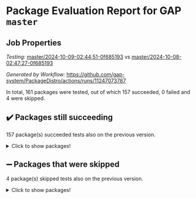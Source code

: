 # Package Evaluation Report for GAP `master`

## Job Properties

*Testing:* [master/2024-10-09-02:44:51-0f685193](https://github.com/gap-system/PackageDistro/blob/data/reports/master/2024-10-09-02:44:51-0f685193) vs [master/2024-10-08-02:47:27-0f685193](https://github.com/gap-system/PackageDistro/blob/data/reports/master/2024-10-08-02:47:27-0f685193)

*Generated by Workflow:* https://github.com/gap-system/PackageDistro/actions/runs/11247073787

In total, 161 packages were tested, out of which 157 succeeded, 0 failed and 4 were skipped.

## :heavy_check_mark: Packages still succeeding

157 package(s) succeeded tests also on the previous version.
<details><summary>Click to show packages!</summary>

- 4ti2interface 2023.02-04 [(success)](https://github.com/gap-system/PackageDistro/actions/runs/11247073787/job/31270205046)
- ace 5.6.2 [(success)](https://github.com/gap-system/PackageDistro/actions/runs/11247073787/job/31270205203)
- aclib 1.3.2 [(success)](https://github.com/gap-system/PackageDistro/actions/runs/11247073787/job/31270205347)
- agt 0.3.1 [(success)](https://github.com/gap-system/PackageDistro/actions/runs/11247073787/job/31270205501)
- alnuth 3.2.1 [(success)](https://github.com/gap-system/PackageDistro/actions/runs/11247073787/job/31270205656)
- anupq 3.3.0 [(success)](https://github.com/gap-system/PackageDistro/actions/runs/11247073787/job/31270205810)
- atlasrep 2.1.9 [(success)](https://github.com/gap-system/PackageDistro/actions/runs/11247073787/job/31270205964)
- autodoc 2023.06.19 [(success)](https://github.com/gap-system/PackageDistro/actions/runs/11247073787/job/31270206152)
- automata 1.16 [(success)](https://github.com/gap-system/PackageDistro/actions/runs/11247073787/job/31270206366)
- automgrp 1.3.2 [(success)](https://github.com/gap-system/PackageDistro/actions/runs/11247073787/job/31270209653)
- autpgrp 1.11 [(success)](https://github.com/gap-system/PackageDistro/actions/runs/11247073787/job/31270210021)
- cap 2024.09-23 [(success)](https://github.com/gap-system/PackageDistro/actions/runs/11247073787/job/31270210287)
- caratinterface 2.3.6 [(success)](https://github.com/gap-system/PackageDistro/actions/runs/11247073787/job/31270211510)
- cddinterface 2024.09.02 [(success)](https://github.com/gap-system/PackageDistro/actions/runs/11247073787/job/31270212686)
- circle 1.6.6 [(success)](https://github.com/gap-system/PackageDistro/actions/runs/11247073787/job/31270212863)
- classicpres 1.22 [(success)](https://github.com/gap-system/PackageDistro/actions/runs/11247073787/job/31270213033)
- cohomolo 1.6.11 [(success)](https://github.com/gap-system/PackageDistro/actions/runs/11247073787/job/31270213209)
- congruence 1.2.7 [(success)](https://github.com/gap-system/PackageDistro/actions/runs/11247073787/job/31270213392)
- corefreesub 0.6 [(success)](https://github.com/gap-system/PackageDistro/actions/runs/11247073787/job/31270213568)
- corelg 1.57 [(success)](https://github.com/gap-system/PackageDistro/actions/runs/11247073787/job/31270213717)
- crime 1.6 [(success)](https://github.com/gap-system/PackageDistro/actions/runs/11247073787/job/31270213858)
- crisp 1.4.6 [(success)](https://github.com/gap-system/PackageDistro/actions/runs/11247073787/job/31270213994)
- crypting 0.10.5 [(success)](https://github.com/gap-system/PackageDistro/actions/runs/11247073787/job/31270214154)
- cryst 4.1.27 [(success)](https://github.com/gap-system/PackageDistro/actions/runs/11247073787/job/31270214305)
- crystcat 1.1.10 [(success)](https://github.com/gap-system/PackageDistro/actions/runs/11247073787/job/31270214468)
- ctbllib 1.3.9 [(success)](https://github.com/gap-system/PackageDistro/actions/runs/11247073787/job/31270214650)
- cubefree 1.19 [(success)](https://github.com/gap-system/PackageDistro/actions/runs/11247073787/job/31270214805)
- curlinterface 2.4.0 [(success)](https://github.com/gap-system/PackageDistro/actions/runs/11247073787/job/31270214950)
- cvec 2.8.2 [(success)](https://github.com/gap-system/PackageDistro/actions/runs/11247073787/job/31270215103)
- datastructures 0.3.1 [(success)](https://github.com/gap-system/PackageDistro/actions/runs/11247073787/job/31270215264)
- deepthought 1.0.7 [(success)](https://github.com/gap-system/PackageDistro/actions/runs/11247073787/job/31270215449)
- design 1.8 [(success)](https://github.com/gap-system/PackageDistro/actions/runs/11247073787/job/31270215576)
- difsets 2.3.1 [(success)](https://github.com/gap-system/PackageDistro/actions/runs/11247073787/job/31270215719)
- digraphs 1.9.0 [(success)](https://github.com/gap-system/PackageDistro/actions/runs/11247073787/job/31270215873)
- edim 1.3.8 [(success)](https://github.com/gap-system/PackageDistro/actions/runs/11247073787/job/31270216004)
- example 4.3.4 [(success)](https://github.com/gap-system/PackageDistro/actions/runs/11247073787/job/31270216161)
- examplesforhomalg 2023.10-01 [(success)](https://github.com/gap-system/PackageDistro/actions/runs/11247073787/job/31270216295)
- factint 1.6.3 [(success)](https://github.com/gap-system/PackageDistro/actions/runs/11247073787/job/31270216448)
- ferret 1.0.14 [(success)](https://github.com/gap-system/PackageDistro/actions/runs/11247073787/job/31270216582)
- fga 1.5.0 [(success)](https://github.com/gap-system/PackageDistro/actions/runs/11247073787/job/31270216721)
- fining 1.5.6 [(success)](https://github.com/gap-system/PackageDistro/actions/runs/11247073787/job/31270216848)
- float 1.0.5 [(success)](https://github.com/gap-system/PackageDistro/actions/runs/11247073787/job/31270216970)
- format 1.4.4 [(success)](https://github.com/gap-system/PackageDistro/actions/runs/11247073787/job/31270217100)
- forms 1.2.12 [(success)](https://github.com/gap-system/PackageDistro/actions/runs/11247073787/job/31270217254)
- fplsa 1.2.6 [(success)](https://github.com/gap-system/PackageDistro/actions/runs/11247073787/job/31270217394)
- fr 2.4.13 [(success)](https://github.com/gap-system/PackageDistro/actions/runs/11247073787/job/31270217549)
- francy 2.0.3 [(success)](https://github.com/gap-system/PackageDistro/actions/runs/11247073787/job/31270217699)
- fwtree 1.3 [(success)](https://github.com/gap-system/PackageDistro/actions/runs/11247073787/job/31270217847)
- gapdoc 1.6.7 [(success)](https://github.com/gap-system/PackageDistro/actions/runs/11247073787/job/31270218030)
- gauss 2023.08-01 [(success)](https://github.com/gap-system/PackageDistro/actions/runs/11247073787/job/31270218193)
- gaussforhomalg 2024.08-01 [(success)](https://github.com/gap-system/PackageDistro/actions/runs/11247073787/job/31270218351)
- gbnp 1.1.0 [(success)](https://github.com/gap-system/PackageDistro/actions/runs/11247073787/job/31270218547)
- generalizedmorphismsforcap 2024.09-02 [(success)](https://github.com/gap-system/PackageDistro/actions/runs/11247073787/job/31270218706)
- genss 1.6.9 [(success)](https://github.com/gap-system/PackageDistro/actions/runs/11247073787/job/31270218854)
- gradedmodules 2024.01-01 [(success)](https://github.com/gap-system/PackageDistro/actions/runs/11247073787/job/31270219025)
- gradedringforhomalg 2024.07-01 [(success)](https://github.com/gap-system/PackageDistro/actions/runs/11247073787/job/31270219194)
- grape 4.9.1 [(success)](https://github.com/gap-system/PackageDistro/actions/runs/11247073787/job/31270219376)
- groupoids 1.76 [(success)](https://github.com/gap-system/PackageDistro/actions/runs/11247073787/job/31270219550)
- grpconst 2.6.5 [(success)](https://github.com/gap-system/PackageDistro/actions/runs/11247073787/job/31270219716)
- guarana 0.96.3 [(success)](https://github.com/gap-system/PackageDistro/actions/runs/11247073787/job/31270219886)
- guava 3.19 [(success)](https://github.com/gap-system/PackageDistro/actions/runs/11247073787/job/31270220051)
- hap 1.65 [(success)](https://github.com/gap-system/PackageDistro/actions/runs/11247073787/job/31270220221)
- hapcryst 0.1.15 [(success)](https://github.com/gap-system/PackageDistro/actions/runs/11247073787/job/31270220406)
- hecke 1.5.4 [(success)](https://github.com/gap-system/PackageDistro/actions/runs/11247073787/job/31270220567)
- help 4.0 [(success)](https://github.com/gap-system/PackageDistro/actions/runs/11247073787/job/31270220696)
- homalg 2024.01-01 [(success)](https://github.com/gap-system/PackageDistro/actions/runs/11247073787/job/31270220842)
- homalgtocas 2023.11-01 [(success)](https://github.com/gap-system/PackageDistro/actions/runs/11247073787/job/31270221019)
- idrel 2.48 [(success)](https://github.com/gap-system/PackageDistro/actions/runs/11247073787/job/31270221180)
- images 1.3.3 [(success)](https://github.com/gap-system/PackageDistro/actions/runs/11247073787/job/31270221308)
- intpic 0.4.0 [(success)](https://github.com/gap-system/PackageDistro/actions/runs/11247073787/job/31270221442)
- io 4.9.0 [(success)](https://github.com/gap-system/PackageDistro/actions/runs/11247073787/job/31270221556)
- io_forhomalg 2023.02-04 [(success)](https://github.com/gap-system/PackageDistro/actions/runs/11247073787/job/31270221699)
- irredsol 1.4.4 [(success)](https://github.com/gap-system/PackageDistro/actions/runs/11247073787/job/31270221844)
- json 2.2.2 [(success)](https://github.com/gap-system/PackageDistro/actions/runs/11247073787/job/31270221966)
- jupyterkernel 1.5.1 [(success)](https://github.com/gap-system/PackageDistro/actions/runs/11247073787/job/31270222101)
- jupyterviz 1.5.6 [(success)](https://github.com/gap-system/PackageDistro/actions/runs/11247073787/job/31270222256)
- kan 1.37 [(success)](https://github.com/gap-system/PackageDistro/actions/runs/11247073787/job/31270222410)
- kbmag 1.5.11 [(success)](https://github.com/gap-system/PackageDistro/actions/runs/11247073787/job/31270222582)
- laguna 3.9.7 [(success)](https://github.com/gap-system/PackageDistro/actions/runs/11247073787/job/31270222732)
- liealgdb 2.2.1 [(success)](https://github.com/gap-system/PackageDistro/actions/runs/11247073787/job/31270222879)
- liepring 2.9.1 [(success)](https://github.com/gap-system/PackageDistro/actions/runs/11247073787/job/31270223004)
- liering 2.4.2 [(success)](https://github.com/gap-system/PackageDistro/actions/runs/11247073787/job/31270223165)
- linearalgebraforcap 2024.09-04 [(success)](https://github.com/gap-system/PackageDistro/actions/runs/11247073787/job/31270223340)
- lins 0.9 [(success)](https://github.com/gap-system/PackageDistro/actions/runs/11247073787/job/31270223527)
- localizeringforhomalg 2023.10-01 [(success)](https://github.com/gap-system/PackageDistro/actions/runs/11247073787/job/31270223742)
- loops 3.4.4 [(success)](https://github.com/gap-system/PackageDistro/actions/runs/11247073787/job/31270223978)
- lpres 1.1.1 [(success)](https://github.com/gap-system/PackageDistro/actions/runs/11247073787/job/31270224095)
- majoranaalgebras 1.5.2 [(success)](https://github.com/gap-system/PackageDistro/actions/runs/11247073787/job/31270224259)
- mapclass 1.4.6 [(success)](https://github.com/gap-system/PackageDistro/actions/runs/11247073787/job/31270224416)
- matgrp 0.70 [(success)](https://github.com/gap-system/PackageDistro/actions/runs/11247073787/job/31270224586)
- matricesforhomalg 2024.08-05 [(success)](https://github.com/gap-system/PackageDistro/actions/runs/11247073787/job/31270224743)
- modisom 3.0.0 [(success)](https://github.com/gap-system/PackageDistro/actions/runs/11247073787/job/31270224948)
- modulepresentationsforcap 2024.09-02 [(success)](https://github.com/gap-system/PackageDistro/actions/runs/11247073787/job/31270225093)
- modules 2024.01-01 [(success)](https://github.com/gap-system/PackageDistro/actions/runs/11247073787/job/31270225230)
- monoidalcategories 2024.09-05 [(success)](https://github.com/gap-system/PackageDistro/actions/runs/11247073787/job/31270225391)
- nconvex 2022.09-01 [(success)](https://github.com/gap-system/PackageDistro/actions/runs/11247073787/job/31270225559)
- nilmat 1.4.2 [(success)](https://github.com/gap-system/PackageDistro/actions/runs/11247073787/job/31270225731)
- nock 1.5 [(success)](https://github.com/gap-system/PackageDistro/actions/runs/11247073787/job/31270225906)
- normalizinterface 1.3.7 [(success)](https://github.com/gap-system/PackageDistro/actions/runs/11247073787/job/31270226038)
- nq 2.5.11 [(success)](https://github.com/gap-system/PackageDistro/actions/runs/11247073787/job/31270226215)
- numericalsgps 1.4.0 [(success)](https://github.com/gap-system/PackageDistro/actions/runs/11247073787/job/31270226380)
- openmath 11.5.3 [(success)](https://github.com/gap-system/PackageDistro/actions/runs/11247073787/job/31270226529)
- orb 4.9.1 [(success)](https://github.com/gap-system/PackageDistro/actions/runs/11247073787/job/31270226700)
- packagemanager 1.6 [(success)](https://github.com/gap-system/PackageDistro/actions/runs/11247073787/job/31270226925)
- patternclass 2.4.5 [(success)](https://github.com/gap-system/PackageDistro/actions/runs/11247073787/job/31270227246)
- permut 2.0.5 [(success)](https://github.com/gap-system/PackageDistro/actions/runs/11247073787/job/31270227404)
- polenta 1.3.10 [(success)](https://github.com/gap-system/PackageDistro/actions/runs/11247073787/job/31270227551)
- polymaking 0.8.7 [(success)](https://github.com/gap-system/PackageDistro/actions/runs/11247073787/job/31270227723)
- primgrp 3.4.4 [(success)](https://github.com/gap-system/PackageDistro/actions/runs/11247073787/job/31270227877)
- profiling 2.6.0 [(success)](https://github.com/gap-system/PackageDistro/actions/runs/11247073787/job/31270228058)
- qdistrnd 0.9.4 [(success)](https://github.com/gap-system/PackageDistro/actions/runs/11247073787/job/31270228213)
- qpa 1.35 [(success)](https://github.com/gap-system/PackageDistro/actions/runs/11247073787/job/31270228358)
- quagroup 1.8.4 [(success)](https://github.com/gap-system/PackageDistro/actions/runs/11247073787/job/31270228493)
- radiroot 2.9 [(success)](https://github.com/gap-system/PackageDistro/actions/runs/11247073787/job/31270228662)
- rcwa 4.7.1 [(success)](https://github.com/gap-system/PackageDistro/actions/runs/11247073787/job/31270228813)
- rds 1.8 [(success)](https://github.com/gap-system/PackageDistro/actions/runs/11247073787/job/31270228956)
- recog 1.4.2 [(success)](https://github.com/gap-system/PackageDistro/actions/runs/11247073787/job/31270229094)
- repndecomp 1.3.0 [(success)](https://github.com/gap-system/PackageDistro/actions/runs/11247073787/job/31270229253)
- repsn 3.1.2 [(success)](https://github.com/gap-system/PackageDistro/actions/runs/11247073787/job/31270229406)
- resclasses 4.7.3 [(success)](https://github.com/gap-system/PackageDistro/actions/runs/11247073787/job/31270229577)
- ringsforhomalg 2024.06-01 [(success)](https://github.com/gap-system/PackageDistro/actions/runs/11247073787/job/31270229709)
- sco 2023.08-01 [(success)](https://github.com/gap-system/PackageDistro/actions/runs/11247073787/job/31270229867)
- scscp 2.4.3 [(success)](https://github.com/gap-system/PackageDistro/actions/runs/11247073787/job/31270230042)
- semigroups 5.3.7 [(success)](https://github.com/gap-system/PackageDistro/actions/runs/11247073787/job/31270230184)
- sglppow 2.4 [(success)](https://github.com/gap-system/PackageDistro/actions/runs/11247073787/job/31270230327)
- sgpviz 0.999.6 [(success)](https://github.com/gap-system/PackageDistro/actions/runs/11247073787/job/31270230502)
- simpcomp 2.1.14 [(success)](https://github.com/gap-system/PackageDistro/actions/runs/11247073787/job/31270230662)
- singular 2024.06.03 [(success)](https://github.com/gap-system/PackageDistro/actions/runs/11247073787/job/31270230834)
- sl2reps 1.1 [(success)](https://github.com/gap-system/PackageDistro/actions/runs/11247073787/job/31270230998)
- sla 1.6.2 [(success)](https://github.com/gap-system/PackageDistro/actions/runs/11247073787/job/31270231158)
- smallantimagmas 0.2.12 [(success)](https://github.com/gap-system/PackageDistro/actions/runs/11247073787/job/31270231316)
- smallgrp 1.5.4 [(success)](https://github.com/gap-system/PackageDistro/actions/runs/11247073787/job/31270231449)
- smallsemi 0.7.1 [(success)](https://github.com/gap-system/PackageDistro/actions/runs/11247073787/job/31270231614)
- sonata 2.9.6 [(success)](https://github.com/gap-system/PackageDistro/actions/runs/11247073787/job/31270231761)
- sophus 1.27 [(success)](https://github.com/gap-system/PackageDistro/actions/runs/11247073787/job/31270231951)
- sotgrps 1.3 [(success)](https://github.com/gap-system/PackageDistro/actions/runs/11247073787/job/31270232124)
- spinsym 1.5.2 [(success)](https://github.com/gap-system/PackageDistro/actions/runs/11247073787/job/31270232284)
- standardff 1.0 [(success)](https://github.com/gap-system/PackageDistro/actions/runs/11247073787/job/31270232441)
- symbcompcc 1.3.2 [(success)](https://github.com/gap-system/PackageDistro/actions/runs/11247073787/job/31270232605)
- thelma 1.3 [(success)](https://github.com/gap-system/PackageDistro/actions/runs/11247073787/job/31270232758)
- tomlib 1.2.11 [(success)](https://github.com/gap-system/PackageDistro/actions/runs/11247073787/job/31270232955)
- toolsforhomalg 2024.09-01 [(success)](https://github.com/gap-system/PackageDistro/actions/runs/11247073787/job/31270233105)
- toric 1.9.6 [(success)](https://github.com/gap-system/PackageDistro/actions/runs/11247073787/job/31270233247)
- toricvarieties 2022.07.13 [(success)](https://github.com/gap-system/PackageDistro/actions/runs/11247073787/job/31270233409)
- transgrp 3.6.5 [(success)](https://github.com/gap-system/PackageDistro/actions/runs/11247073787/job/31270233552)
- typeset 1.2.2 [(success)](https://github.com/gap-system/PackageDistro/actions/runs/11247073787/job/31270233681)
- ugaly 4.1.3 [(success)](https://github.com/gap-system/PackageDistro/actions/runs/11247073787/job/31270233823)
- unipot 1.6 [(success)](https://github.com/gap-system/PackageDistro/actions/runs/11247073787/job/31270234249)
- unitlib 4.2.0 [(success)](https://github.com/gap-system/PackageDistro/actions/runs/11247073787/job/31270234495)
- utils 0.85 [(success)](https://github.com/gap-system/PackageDistro/actions/runs/11247073787/job/31270234652)
- uuid 0.7 [(success)](https://github.com/gap-system/PackageDistro/actions/runs/11247073787/job/31270234844)
- walrus 0.9991 [(success)](https://github.com/gap-system/PackageDistro/actions/runs/11247073787/job/31270234986)
- wedderga 4.10.5 [(success)](https://github.com/gap-system/PackageDistro/actions/runs/11247073787/job/31270235138)
- xmod 2.92 [(success)](https://github.com/gap-system/PackageDistro/actions/runs/11247073787/job/31270235303)
- xmodalg 1.23 [(success)](https://github.com/gap-system/PackageDistro/actions/runs/11247073787/job/31270235469)
- yangbaxter 0.10.6 [(success)](https://github.com/gap-system/PackageDistro/actions/runs/11247073787/job/31270235648)
- zeromqinterface 0.16 [(success)](https://github.com/gap-system/PackageDistro/actions/runs/11247073787/job/31270235821)
</details>

## :heavy_minus_sign: Packages that were skipped

4 package(s) skipped tests also on the previous version.
<details><summary>Click to show packages!</summary>

- browse 1.8.21 [(skipped)](https://github.com/gap-system/PackageDistro/actions/runs/11247073787/job/31269935382)
- itc 1.5.1 [(skipped)](https://github.com/gap-system/PackageDistro/actions/runs/11247073787/job/31269935382)
- polycyclic 2.16 [(skipped)](https://github.com/gap-system/PackageDistro/actions/runs/11247073787/job/31269935382)
- xgap 4.32 [(skipped)](https://github.com/gap-system/PackageDistro/actions/runs/11247073787/job/31269935382)
</details>

